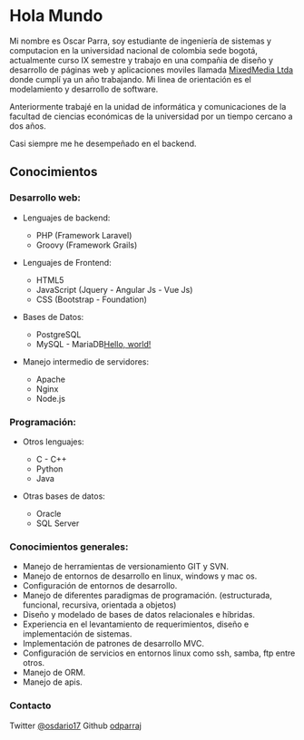 # Hola Mundo

Mi nombre es Oscar Parra, soy estudiante de ingeniería de sistemas y computacion en la universidad nacional de colombia sede bogotá, actualmente curso IX semestre y trabajo en una compañia de diseño y desarrollo de páginas web y aplicaciones moviles llamada <a href="http://www.mixedmedia-ad.com" target="_blank">MixedMedia Ltda</a> donde cumplí ya un año trabajando. Mi linea de orientación es el modelamiento y desarrollo de software.

Anteriormente trabajé en la unidad de informática y comunicaciones de la facultad de ciencias económicas de la universidad por un tiempo cercano a dos años.

Casi siempre me he desempeñado en el backend.

## Conocimientos

### Desarrollo web:

* Lenguajes de backend:
	* PHP (Framework Laravel)
	* Groovy (Framework Grails)

* Lenguajes de Frontend:
	* HTML5
	* JavaScript (Jquery - Angular Js - Vue Js)
	* CSS (Bootstrap - Foundation)

* Bases de Datos:
	* PostgreSQL
	* MySQL - MariaDB<a href="http://example.com/" target="_blank">Hello, world!</a>

* Manejo intermedio de servidores:
	* Apache
	* Nginx
	* Node.js

### Programación:
* Otros lenguajes:
	* C - C++
	* Python 	
	* Java

* Otras bases de datos:
	* Oracle
	* SQL Server

### Conocimientos generales:
- Manejo de herramientas de versionamiento GIT y SVN.
- Manejo de entornos de desarrollo en linux, windows y mac os. 
- Configuración de entornos de desarrollo.
- Manejo de diferentes paradigmas de programación. (estructurada, funcional, recursiva, orientada a objetos)
- Diseño y modelado de bases de datos relacionales e híbridas.
- Experiencia en el levantamiento de requerimientos, diseño e implementación de sistemas.
- Implementación de patrones de desarrollo MVC.
- Configuración de servicios en entornos linux como ssh, samba, ftp entre otros.
- Manejo de ORM.
- Manejo de apis.

### Contacto

Twitter [@osdario17](https://twitter.com/osdario17)
Github [odparraj](https://github.com/odparraj)
